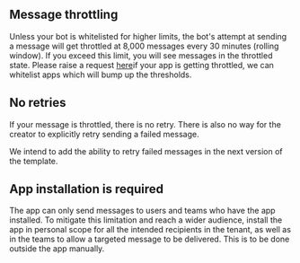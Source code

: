 ## Message throttling

Unless your bot is whitelisted for higher limits, the bot's attempt at sending a message will get throttled at 8,000 messages every 30 minutes (rolling window). If you exceed this limit, you will see messages in the throttled state. Please raise a request [here](https://forms.office.com/Pages/ResponsePage.aspx?id=v4j5cvGGr0GRqy180BHbR2_7qFm_lcZAr4eqEhnLsZ9UN0RWNTNNVTkwQlRIQVpRWVEyTTU3TkJDVC4u)if your app is getting throttled, we can whitelist apps which will bump up the thresholds.

## No retries

If your message is throttled, there is no retry. There is also no way for the creator to explicitly retry sending a failed message.

We intend to add the ability to retry failed messages in the next version of the template.

## App installation is required

The app can only send messages to users and teams who have the app installed. To mitigate this limitation and reach a wider audience, install the app in personal scope for all the intended recipients in the tenant, as well as in the teams to allow a targeted message to be delivered. This is to be done outside the app manually. 
